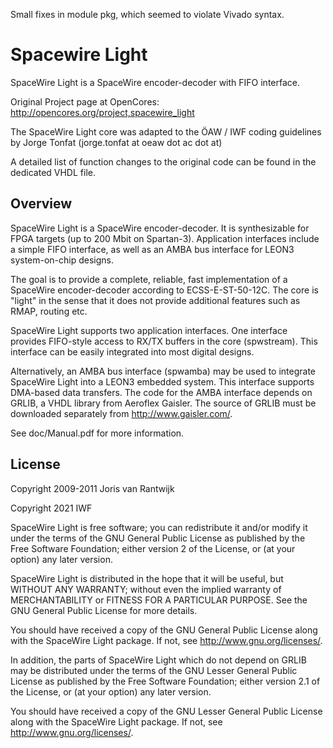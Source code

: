 Small fixes in module pkg, which seemed to violate Vivado syntax.

# Spacewire Light
SpaceWire Light is a SpaceWire encoder-decoder with FIFO interface.

Original Project page at OpenCores:  http://opencores.org/project,spacewire_light

The SpaceWire Light core was adapted to the ÖAW / IWF coding guidelines by Jorge Tonfat (jorge.tonfat at oeaw dot ac dot at)

A detailed list of function changes to the original code can be found in the dedicated VHDL file.

Overview
--------

SpaceWire Light is a SpaceWire encoder-decoder.
It is synthesizable for FPGA targets (up to 200 Mbit on Spartan-3).
Application interfaces include a simple FIFO interface, as well as
an AMBA bus interface for LEON3 system-on-chip designs.

The goal is to provide a complete, reliable, fast implementation
of a SpaceWire encoder-decoder according to ECSS-E-ST-50-12C.
The core is "light" in the sense that it does not provide additional
features such as RMAP, routing etc.

SpaceWire Light supports two application interfaces. One interface
provides FIFO-style access to RX/TX buffers in the core (spwstream).
This interface can be easily integrated into most digital designs.

Alternatively, an AMBA bus interface (spwamba) may be used to integrate
SpaceWire Light into a LEON3 embedded system. This interface supports
DMA-based data transfers. The code for the AMBA interface depends on GRLIB,
a VHDL library from Aeroflex Gaisler. The source of GRLIB must be downloaded
separately from http://www.gaisler.com/.

See doc/Manual.pdf for more information.


License
-------

Copyright 2009-2011 Joris van Rantwijk

Copyright 2021 IWF

SpaceWire Light is free software; you can redistribute it and/or modify
it under the terms of the GNU General Public License as published by
the Free Software Foundation; either version 2 of the License, or
(at your option) any later version.

SpaceWire Light is distributed in the hope that it will be useful,
but WITHOUT ANY WARRANTY; without even the implied warranty of
MERCHANTABILITY or FITNESS FOR A PARTICULAR PURPOSE.  See the
GNU General Public License for more details.

You should have received a copy of the GNU General Public License along
with the SpaceWire Light package. If not, see <http://www.gnu.org/licenses/>.

In addition, the parts of SpaceWire Light which do not depend on GRLIB
may be distributed under the terms of the GNU Lesser General Public License
as published by the Free Software Foundation; either version 2.1 of the
License, or (at your option) any later version.

You should have received a copy of the GNU Lesser General Public License along
with the SpaceWire Light package. If not, see <http://www.gnu.org/licenses/>.
